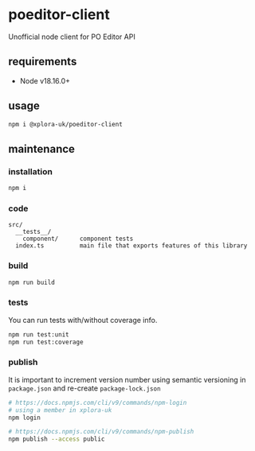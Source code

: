# poeditor-client

Unofficial node client for PO Editor API

## requirements

* Node v18.16.0+

## usage

```sh
npm i @xplora-uk/poeditor-client
```

## maintenance

### installation

```sh
npm i
```

### code

```plain
src/
  __tests__/
    component/      component tests
  index.ts          main file that exports features of this library
```

### build

```sh
npm run build
```

### tests

You can run tests with/without coverage info.

```sh
npm run test:unit
npm run test:coverage
```

### publish

It is important to increment version number using semantic versioning in `package.json` and re-create `package-lock.json`

```sh
# https://docs.npmjs.com/cli/v9/commands/npm-login
# using a member in xplora-uk
npm login

# https://docs.npmjs.com/cli/v9/commands/npm-publish
npm publish --access public
```
